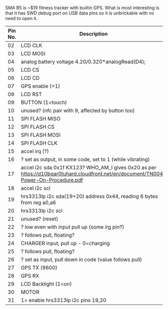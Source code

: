 SMA B5 is ~$19 fitness tracker with builtin GPS. What is most interesting is that it has SWD debug port on USB data pins so it is unbrickable with no need to open it.


| Pin No.  | Description |
| ------------- | ------------- |
| 02 | LCD CLK |
| 03 |LCD MOSI |
| 04 |analog battery voltage 4.20/0.320*analogRead(D4); |
| 05 |LCD CS |
| 06 |LCD CD |
| 07 |GPS enable (=1) |
| 08 |LCD RST |
| 09 |BUTTON (1=touch) |
| 10 |unused? (nfc pair with 9, affected by button too) |
| 11 |SPI FLASH MISO |
| 12 |SPI FLASH CS |
| 13 |SPI FLASH MOSI |
| 14 |SPI FLASH CLK |
| 15 |accel irq (?) |
| 16 |? set as output, in some code, set to 1 (while vibrating) |	
| 17 |accel i2c sda 0x1f  KX123? WHO_AM_I gives 0x20 as per https://d10bqar0tuhard.cloudfront.net/en/document/TN004-Power-On-Procedure.pdf |
| 18 |accel i2c scl |
| 19 |hrs3313lp i2c sda(19+20) address 0x44, reading 6 bytes from reg a0,a6
| 20 |hrs3313lp i2c scl |
| 21 |unused? (reset) |
| 22 |? low even with input pull up (some irg pin?) |
| 23 |? follows pull, floating? |
| 24 |CHARGER input, pull up - 0=charging |
| 25 |? follows pull, floating? |
| 26 | ? set as input, pull down in code (value follows pull) |
| 27 | GPS TX (9600) |
| 28 | GPS RX |
| 29 | LCD Backlight (1=on) |
| 30 | MOTOR |
| 31 | 1= enable hrs3313lp i2c pins 19,20 |

